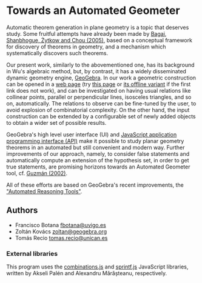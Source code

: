 # Towards an Automated Geometer

Automatic theorem generation in plane geometry is a topic that deserves study.
Some fruitful attempts have already been made by [Bagai, Shanbhogue, Żytkow and Chou (2005)](https://link.springer.com/chapter/10.1007%2F3-540-56804-2_39),
based on a conceptual framework for discovery of theorems in geometry, and a mechanism which
systematically discovers such theorems.

Our present work, similarly to the abovementioned one, has its background in Wu's algebraic
method, but, by contrast, it has a widely disseminated dynamic geometry engine, [GeoGebra](http://www.geogebra.org). In our work
a geometric construction can be opened in a [web page](http://htmlpreview.github.io/?https://github.com/kovzol/ag/blob/master/automated-geometer.html)
(try [this page](http://prover-test.geogebra.org/~kovzol/ag/automated-geometer.html) or [its offline variant](http://prover-test.geogebra.org/~kovzol/ag/automated-geometer.html?offline=1) if the first link does not work), and can be investigated on having
usual relations like collinear points, parallel or perpendicular lines, isosceles triangles,
and so on, automatically. The relations to observe can be fine-tuned by the user, to avoid explosion of combinatorial complexity. On the other hand, the input construction can be extended by a configurable set
of newly added objects to obtain a wider set of possible results.

GeoGebra's high level user interface (UI) and [JavaScript application programming interface (API)](https://wiki.geogebra.org/en/Reference:GeoGebra_Apps_API) make
it possible to study planar geometry theorems in an automated but still convenient and modern way. Further improvements of our approach, namely, to consider false statements and automatically compute an extension of the hypothesis set, in order to get true statements, are promising horizons towards an Automated Geometer tool, cf. [Guzmán (2002)](https://www.agapea.com/libros/La-experiencia-de-descubrir-en-geometria-9788495599346-i.htm).

All of these efforts are based on GeoGebra's recent improvements, the ["Automated Reasoning Tools"](https://github.com/kovzol/gg-art-doc).

## Authors

* Francisco Botana <fbotana@uvigo.es>
* Zoltán Kovács <zoltan@geogebra.org>
* Tomás Recio <tomas.recio@unican.es>

### External libraries

This program uses the [combinations.js](https://gist.github.com/axelpale/3118596)
and [sprintf.js](https://github.com/alexei/sprintf.js) JavaScript libraries,
written by Akseli Palén and Alexandru Mărășteanu, respectively.
